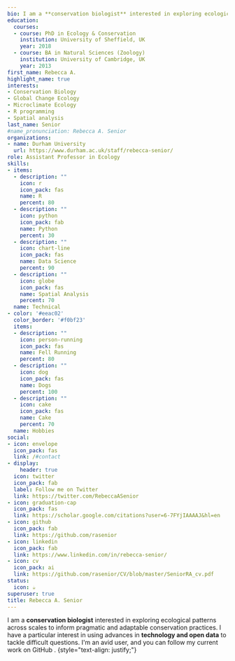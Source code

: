 ```yaml
---
bio: I am a **conservation biologist** interested in exploring ecological patterns across scales to inform pragmatic and adaptable conservation practices. I have a particular interest in using advances in **technology and open data** to tackle difficult questions. I'm an avid [<i class="fab fa-r-project"></i>](https://www.r-project.org/) user, and you can follow my current work on GitHub [<i class="fab fa-github-alt"></i>](https://github.com/rasenior).
education:
  courses:
  - course: PhD in Ecology & Conservation
    institution: University of Sheffield, UK
    year: 2018
  - course: BA in Natural Sciences (Zoology)
    institution: University of Cambridge, UK
    year: 2013
first_name: Rebecca A.
highlight_name: true
interests:
- Conservation Biology
- Global Change Ecology
- Microclimate Ecology
- R programming
- Spatial analysis
last_name: Senior
#name_pronunciation: Rebecca A. Senior
organizations:
- name: Durham University
  url: https://www.durham.ac.uk/staff/rebecca-senior/
role: Assistant Professor in Ecology
skills:
- items:
  - description: ""
    icon: r
    icon_pack: fas
    name: R
    percent: 80
  - description: ""
    icon: python
    icon_pack: fab
    name: Python
    percent: 30
  - description: ""
    icon: chart-line
    icon_pack: fas
    name: Data Science
    percent: 90
  - description: ""
    icon: globe
    icon_pack: fas
    name: Spatial Analysis
    percent: 70
  name: Technical
- color: '#eeac02'
  color_border: '#f0bf23'
  items:
  - description: ""
    icon: person-running
    icon_pack: fas
    name: Fell Running
    percent: 80
  - description: ""
    icon: dog
    icon_pack: fas
    name: Dogs
    percent: 100
  - description: ""
    icon: cake
    icon_pack: fas
    name: Cake
    percent: 70
  name: Hobbies
social:
- icon: envelope
  icon_pack: fas
  link: /#contact
- display:
    header: true
  icon: twitter
  icon_pack: fab
  label: Follow me on Twitter
  link: https://twitter.com/RebeccaASenior
- icon: graduation-cap
  icon_pack: fas
  link: https://scholar.google.com/citations?user=6-7FYjIAAAAJ&hl=en
- icon: github
  icon_pack: fab
  link: https://github.com/rasenior
- icon: linkedin
  icon_pack: fab
  link: https://www.linkedin.com/in/rebecca-senior/
- icon: cv
  icon_pack: ai
  link: https://github.com/rasenior/CV/blob/master/SeniorRA_cv.pdf
status:
  icon: ☕️
superuser: true
title: Rebecca A. Senior
---
```


I am a **conservation biologist** interested in exploring ecological patterns across scales to inform pragmatic and adaptable conservation practices. I have a particular interest in using advances in **technology and open data** to tackle difficult questions. I'm an avid [<i class="fab fa-r-project"></i>](https://www.r-project.org/) user, and you can follow my current work on GitHub [<i class="fab fa-github-alt"></i>](https://github.com/rasenior).
{style="text-align: justify;"}
